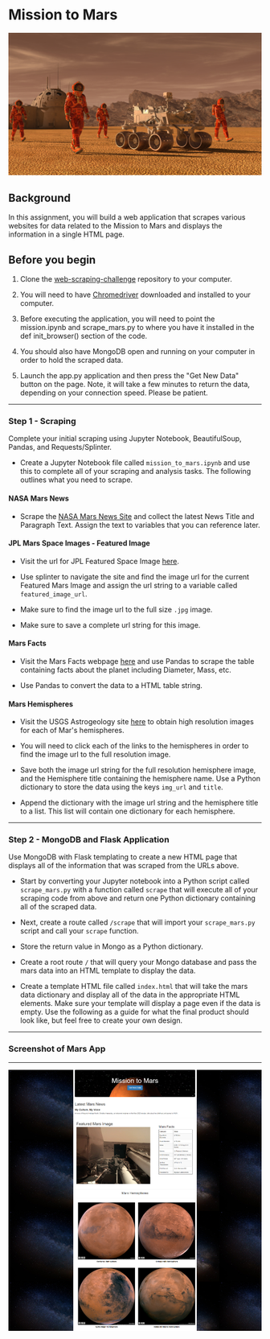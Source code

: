 
  

#  Mission to Mars

  

![Mission To Mars](/images/mission_to_mars.png)

  

##  Background

In this assignment, you will build a web application that scrapes various websites for data related to the Mission to Mars and displays the information in a single HTML page.

  

##  Before you begin

  

1.  Clone the [web-scraping-challenge](https://github.com/Nicole1701/web-scraping-challenge) repository to your computer.

2.  You will need to have [Chromedriver](https://chromedriver.chromium.org/downloads) downloaded and installed to your computer.

3.  Before executing the application, you will need to point the mission.ipynb and scrape_mars.py to where you have it installed in the def init_browser() section of the code.

4.  You should also have MongoDB open and running on your computer in order to hold the scraped data.

5.  Launch the app.py application and then press the "Get New Data" button on the page. Note, it will take a few minutes to return the data, depending on your connection speed. Please be patient.

  

<hr>

  

###  Step 1 - Scraping

  

Complete your initial scraping using Jupyter Notebook, BeautifulSoup, Pandas, and Requests/Splinter.

  

-  Create a Jupyter Notebook file called `mission_to_mars.ipynb` and use this to complete all of your scraping and analysis tasks. The following outlines what you need to scrape.

  

####  NASA Mars News

  

-  Scrape the [NASA Mars News Site](https://mars.nasa.gov/news/) and collect the latest News Title and Paragraph Text. Assign the text to variables that you can reference later.

  

####  JPL Mars Space Images - Featured Image

  

-  Visit the url for JPL Featured Space Image [here](https://www.jpl.nasa.gov/spaceimages/?search=&category=Mars).

-  Use splinter to navigate the site and find the image url for the current Featured Mars Image and assign the url string to a variable called `featured_image_url`.

-  Make sure to find the image url to the full size `.jpg` image.

-  Make sure to save a complete url string for this image.

  

####  Mars Facts

  

-  Visit the Mars Facts webpage [here](https://space-facts.com/mars/) and use Pandas to scrape the table containing facts about the planet including Diameter, Mass, etc.

-  Use Pandas to convert the data to a HTML table string.

  

####  Mars Hemispheres

  

-  Visit the USGS Astrogeology site [here](https://astrogeology.usgs.gov/search/results?q=hemisphere+enhanced&k1=target&v1=Mars) to obtain high resolution images for each of Mar's hemispheres.

-  You will need to click each of the links to the hemispheres in order to find the image url to the full resolution image.

-  Save both the image url string for the full resolution hemisphere image, and the Hemisphere title containing the hemisphere name. Use a Python dictionary to store the data using the keys `img_url` and `title`.

-  Append the dictionary with the image url string and the hemisphere title to a list. This list will contain one dictionary for each hemisphere.

  
  

----------

  

###  Step 2 - MongoDB and Flask Application

  

Use MongoDB with Flask templating to create a new HTML page that displays all of the information that was scraped from the URLs above.

  

-  Start by converting your Jupyter notebook into a Python script called `scrape_mars.py` with a function called `scrape` that will execute all of your scraping code from above and return one Python dictionary containing all of the scraped data.

-  Next, create a route called `/scrape` that will import your `scrape_mars.py` script and call your `scrape` function.

-  Store the return value in Mongo as a Python dictionary.

-  Create a root route `/` that will query your Mongo database and pass the mars data into an HTML template to display the data.

-  Create a template HTML file called `index.html` that will take the mars data dictionary and display all of the data in the appropriate HTML elements. Make sure your template will display a page even if the data is empty. Use the following as a guide for what the final product should look like, but feel free to create your own design.

  

<hr>

### Screenshot of Mars App

<hr>



![Mission To Mars App](/images/mars_app_image.png)